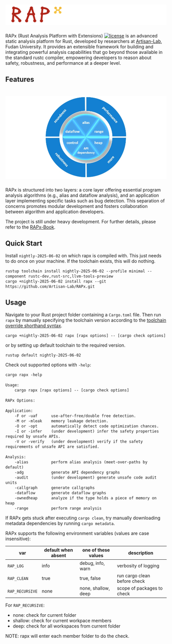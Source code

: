 # ![logo](https://raw.githubusercontent.com/Artisan-Lab/RAPx/main/logo.png)
RAPx (Rust Analysis Platform with Extensions) [![license](https://img.shields.io/github/license/Artisan-Lab/RAPx)](./LICENSE) is an advanced static analysis platform for Rust, developed by researchers at [Artisan-Lab](https://hxuhack.github.io), Fudan University. It provides an extensible framework for building and integrating powerful analysis capabilities that go beyond those available in the standard rustc compiler, empowering developers to reason about safety, robustness, and performance at a deeper level.

## Features
# ![logo](https://raw.githubusercontent.com/Artisan-Lab/RAPx/main/feature.png)
RAPx is structured into two layers: a core layer offering essential program analysis algorithms (e.g., alias and dataflow analysis), and an application layer implementing specific tasks such as bug detection. This separation of concerns promotes modular development and fosters collaboration between algorithm and application developers.

The project is still under heavy development. For further details, please refer to the [RAPx-Book](https://artisan-lab.github.io/RAPx-Book).

## Quick Start

Install `nightly-2025-06-02` on which rapx is compiled with. This just needs to do once on your machine. If the toolchain exists,
this will do nothing.

```shell
rustup toolchain install nightly-2025-06-02 --profile minimal --component rustc-dev,rust-src,llvm-tools-preview
cargo +nightly-2025-06-02 install rapx --git https://github.com/Artisan-Lab/RAPx.git
```

## Usage

Navigate to your Rust project folder containing a `Cargo.toml` file. Then run `rapx` by manually specifying the toolchain version according to the [toolchain override shorthand syntax](https://rust-lang.github.io/rustup/overrides.html#toolchain-override-shorthand).

```shell
cargo +nightly-2025-06-02 rapx [rapx options] -- [cargo check options]
```

or by setting up default toolchain to the required version.
```shell
rustup default nightly-2025-06-02
```

Check out supported options with `-help`:

```shell
cargo rapx -help

Usage:
    cargo rapx [rapx options] -- [cargo check options]

RAPx Options:

Application:
    -F or -uaf      use-after-free/double free detection.
    -M or -mleak    memory leakage detection.
    -O or -opt      automatically detect code optimization chances.
    -I or -infer    (under development) infer the safety properties required by unsafe APIs.
    -V or -verify   (under development) verify if the safety requirements of unsafe API are satisfied.

Analysis:
    -alias          perform alias analysis (meet-over-paths by default)
    -adg            generate API dependency graphs
    -audit          (under development) generate unsafe code audit units
    -callgraph      generate callgraphs
    -dataflow       generate dataflow graphs
    -ownedheap      analyze if the type holds a piece of memory on heap
    -range          perform range analysis
```

If RAPx gets stuck after executing `cargo clean`, try manually downloading metadata dependencies by running `cargo metadata`. 

RAPx supports the following environment variables (values are case insensitive):

| var             | default when absent | one of these values | description                  |
|-----------------|---------------------|---------------------|------------------------------|
| `RAP_LOG`       | info                | debug, info, warn   | verbosity of logging         |
| `RAP_CLEAN`     | true                | true, false         | run cargo clean before check |
| `RAP_RECURSIVE` | none                | none, shallow, deep | scope of packages to check   |

For `RAP_RECURSIVE`:
* none: check for current folder
* shallow: check for current workpace members
* deep: check for all workspaces from current folder
 
NOTE: rapx will enter each member folder to do the check.


